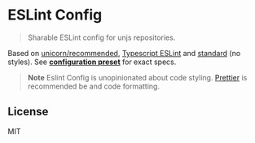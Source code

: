 # ESLint Config

> Sharable ESLint config for unjs repositories.

Based on [unicorn/recommended](https://github.com/sindresorhus/eslint-plugin-unicorn), [Typescript ESLint](https://typescript-eslint.io) and [standard](https://standardjs.com) (no styles). See [**configuration preset**](./index.js) for exact specs.

> **Note**
> Eslint Config is unopinionated about code styling. [Prettier](https://prettier.io/) is recommended be and code formatting.

## License

MIT
